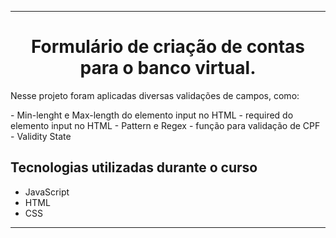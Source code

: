 <hr>

<h1 align="center">Formulário de criação de contas para o banco virtual.</h1>
<p>Nesse projeto foram aplicadas diversas validações de campos, como:</p>
- Min-lenght e Max-length do elemento input no HTML
- required do elemento input no HTML
- Pattern e Regex
- função para validação de CPF
- Validity State


## Tecnologias utilizadas durante o curso
* JavaScript
* HTML
* CSS

<hr>